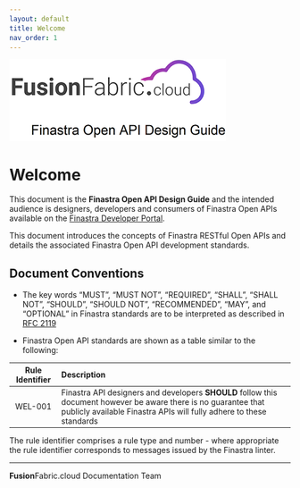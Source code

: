 ```yaml
---
layout: default
title: Welcome
nav_order: 1
---
```


![Finastra Open API Design Guide](images/design-guide-logo.png)

# Welcome

This document is the **Finastra Open API Design Guide** and the intended
audience is designers, developers and consumers of Finastra Open APIs available on the [Finastra Developer Portal](https://developer.fusionfabric.cloud/).

This document introduces the concepts of Finastra RESTful Open APIs and
details the associated Finastra Open API development standards.

## Document Conventions

-   The key words “MUST”, “MUST NOT”, “REQUIRED”, “SHALL”, “SHALL NOT”,
    “SHOULD”, “SHOULD NOT”, “RECOMMENDED”, “MAY”, and “OPTIONAL” in
    Finastra standards are to be interpreted as described in [RFC
    2119](https://www.ietf.org/rfc/rfc2119.txt)

-   Finastra Open API standards are shown as a table similar to the following:

| Rule Identifier  | Description  |
|:-------:|:------------ |
| WEL-001 | Finastra API designers and developers **SHOULD** follow this document however be aware there is no guarantee that publicly available Finastra APIs will fully adhere to these standards|

The rule identifier comprises a rule type and number - where appropriate the rule identifier corresponds to messages issued by the Finastra linter.




-----
**Fusion**Fabric.cloud Documentation Team
